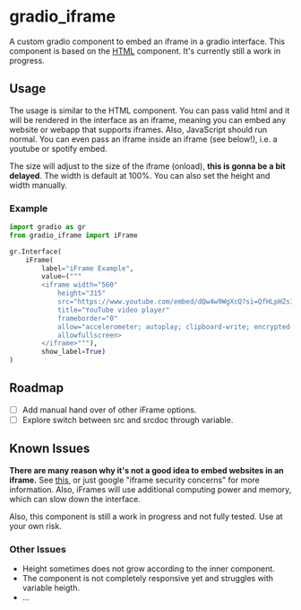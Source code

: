 # gradio_iframe
A custom gradio component to embed an iframe in a gradio interface. This component is based on the [HTML]() component.
It's currently still a work in progress.

## Usage

The usage is similar to the HTML component. You can pass valid html and it will be rendered in the interface as an iframe, meaning you can embed any website or webapp that supports iframes.
Also, JavaScript should run normal. You can even pass an iframe inside an iframe (see below!), i.e. a youtube or spotify embed.

The size will adjust to the size of the iframe (onload), **this is gonna be a bit delayed**. The width is default at 100%.
You can also set the height and width manually.

### Example

```python
import gradio as gr
from gradio_iframe import iFrame

gr.Interface(
    iFrame(
        label="iFrame Example",
        value=("""
        <iframe width="560"
            height="315"
            src="https://www.youtube.com/embed/dQw4w9WgXcQ?si=QfHLpHZsI98oZT1G"
            title="YouTube video player"
            frameborder="0"
            allow="accelerometer; autoplay; clipboard-write; encrypted-media; gyroscope; picture-in-picture; web-share"
            allowfullscreen>
        </iframe>"""),
        show_label=True)
)
```

## Roadmap

- [ ] Add manual hand over of other iFrame options.
- [ ] Explore switch between src and srcdoc through variable.

## Known Issues

**There are many reason why it's not a good idea to embed websites in an iframe.**
See [this](https://blog.bitsrc.io/4-security-concerns-with-iframes-every-web-developer-should-know-24c73e6a33e4), or just google "iframe security concerns" for more information. Also, iFrames will use additional computing power and memory, which can slow down the interface.

Also, this component is still a work in progress and not fully tested. Use at your own risk.

### Other Issues

- Height sometimes does not grow according to the inner component.
- The component is not completely responsive yet and struggles with variable heigth.
- ...
